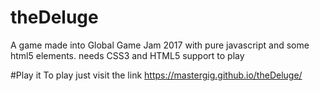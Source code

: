 # theDeluge
A game made into Global Game Jam 2017 with pure javascript and some html5 elements. needs CSS3 and HTML5 support to play

#Play it
To play just visit the link
https://mastergig.github.io/theDeluge/
